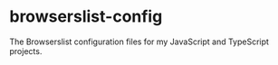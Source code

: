 # browserslist-config
The Browserslist configuration files for my JavaScript and TypeScript projects.
